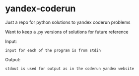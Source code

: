 # yandex-coderun
Just a repo for python solutions to yandex coderun problems

Want to keep a .py versions of solutions for future reference

Input: 

    input for each of the program is from stdin

Output:

    stdout is used for output as in the coderun yandex website
